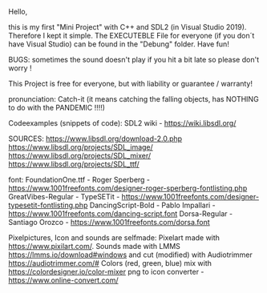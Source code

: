 
Hello,

this is my first "Mini Project" with C++ and SDL2 (in Visual Studio 2019). Therefore I kept it simple.
The EXECUTEBLE File for everyone (if you don´t have Visual Studio) can be found in the "Debung" folder.
Have fun!

BUGS: sometimes the sound doesn't play if you hit a bit late so please don't worry !

This Project is free for everyone, but with liability or guarantee / warranty!

pronunciation: Catch-it (it means catching the falling objects, has NOTHING to do with the PANDEMIC !!!!)

Codeexamples (snippets of code): 
SDL2 wiki - https://wiki.libsdl.org/

SOURCES:
https://www.libsdl.org/download-2.0.php
https://www.libsdl.org/projects/SDL_image/
https://www.libsdl.org/projects/SDL_mixer/
https://www.libsdl.org/projects/SDL_ttf/


font: 
FoundationOne.ttf  - Roger Sperberg  -  https://www.1001freefonts.com/designer-roger-sperberg-fontlisting.php
GreatVibes-Regular - TypeSETit       -  https://www.1001freefonts.com/designer-typesetit-fontlisting.php
DancingScript-Bold - Pablo Impallari -	https://www.1001freefonts.com/dancing-script.font
Dorsa-Regular      - Santiago Orozco -  https://www.1001freefonts.com/dorsa.font


Pixelpictures, Icon and sounds are selfmade:
Pixelart made with     		   https://www.pixilart.com/.
Sounds  made with LMMS  	   https://lmms.io/download#windows and cut (modified) with Audiotrimmer https://audiotrimmer.com/#
Colors (red, green, blue) mix with https://colordesigner.io/color-mixer
png to icon converter  -	   https://www.online-convert.com/

